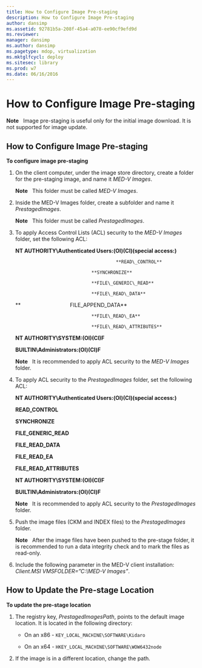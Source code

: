 ```yaml
---
title: How to Configure Image Pre-staging
description: How to Configure Image Pre-staging
author: dansimp
ms.assetid: 92781b5a-208f-45a4-a078-ee90cf9efd9d
ms.reviewer: 
manager: dansimp
ms.author: dansimp
ms.pagetype: mdop, virtualization
ms.mktglfcycl: deploy
ms.sitesec: library
ms.prod: w7
ms.date: 06/16/2016
---
```



# How to Configure Image Pre-staging


**Note**  
Image pre-staging is useful only for the initial image download. It is not supported for image update.

 

## How to Configure Image Pre-staging


**To configure image pre-staging**

1.  On the client computer, under the image store directory, create a folder for the pre-staging image, and name it *MED-V Images*.

    **Note**  
    This folder must be called *MED-V Images*.

     

2.  Inside the MED-V Images folder, create a subfolder and name it *PrestagedImages*.

    **Note**  
    This folder must be called *PrestagedImages*.

     

3.  To apply Access Control Lists (ACL) security to the *MED-V Images* folder, set the following ACL:

    **NT AUTHORITY\\Authenticated Users:(OI)(CI)(special access:)**

                                             **READ\_CONTROL**

                                    **SYNCHRONIZE**

                                    **FILE\_GENERIC\_READ**

                                    **FILE\_READ\_DATA**

    **                                 FILE\_APPEND\_DATA**

                                    **FILE\_READ\_EA**

                                    **FILE\_READ\_ATTRIBUTES**

    **NT AUTHORITY\\SYSTEM:(OI)(CI)F**

    **BUILTIN\\Administrators:(OI)(CI)F**

    **Note**  
    It is recommended to apply ACL security to the *MED-V Images* folder.

     

4.  To apply ACL security to the *PrestagedImages* folder, set the following ACL:

    **NT AUTHORITY\\Authenticated Users:(OI)(CI)(special access:)**

    **READ\_CONTROL**

    **SYNCHRONIZE**

    **FILE\_GENERIC\_READ**

    **FILE\_READ\_DATA**

    **FILE\_READ\_EA**

    **FILE\_READ\_ATTRIBUTES**

    **NT AUTHORITY\\SYSTEM:(OI)(CI)F**

    **BUILTIN\\Administrators:(OI)(CI)F**

    **Note**  
    It is recommended to apply ACL security to the *PrestagedImages* folder.

     

5.  Push the image files (CKM and INDEX files) to the *PrestagedImages* folder.

    **Note**  
    After the image files have been pushed to the pre-stage folder, it is recommended to run a data integrity check and to mark the files as read-only.

     

6.  Include the following parameter in the MED-V client installation: *Client.MSI VMSFOLDER=”C:\\MED-V Images”*.

## How to Update the Pre-stage Location


**To update the pre-stage location**

1.  The registry key, *PrestagedImagesPath*, points to the default image location. It is located in the following directory:

    -   On an x86 - `KEY_LOCAL_MACHINE\SOFTWARE\Kidaro`

    -   On an x64 - `HKEY_LOCAL_MACHINE\SOFTWARE\WOW6432node`

2.  If the image is in a different location, change the path.

 

 





